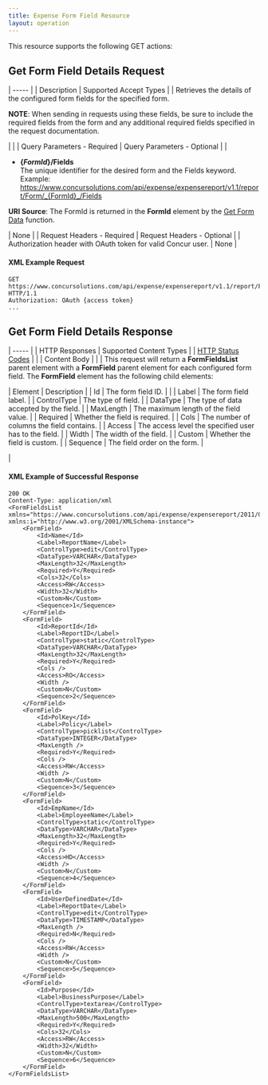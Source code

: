 ```yaml
---
title: Expense Form Field Resource
layout: operation
---
```





This resource supports the following GET actions:

##  Get Form Field Details Request

| ----- |
|  Description |  Supported Accept Types |
|  Retrieves the details of the configured form fields for the specified form.

**NOTE**: When sending in requests using these fields, be sure to include the required fields from the form and any additional required fields specified in the request documentation.

 |   |
|  Query Parameters - Required |  Query Parameters - Optional |
|

* **{_FormId_}/Fields**  
The unique identifier for the desired form and the Fields keyword.
Example:  
https://www.concursolutions.com/api/expense/expensereport/v1.1/report/Form/_{FormId}_/Fields

**URI Source**: The FormId is returned in the **FormId** element by the [Get Form Data][1] function.

 |  None |
|  Request Headers - Required |  Request Headers - Optional |
|  Authorization header with OAuth token for valid Concur user. |  None |

####  XML Example Request

    GET https://www.concursolutions.com/api/expense/expensereport/v1.1/report/Form/nAaT8$puKKO2$pEVlsXfSruLpDfZL0wVM$s7/Fields HTTP/1.1
    Authorization: OAuth {access token}
    ...

##  Get Form Field Details Response

| ----- |
|  HTTP Responses |  Supported Content Types |
|  [HTTP Status Codes][2] |   |
|  Content Body |   |
|  This request will return a **FormFieldsList** parent element with a **FormField** parent element for each configured form field. The **FormField** element has the following child elements:

|  Element |  Description |
|  Id |  The form field ID. |   |
|  Label |  The form field label. |
|  ControlType |  The type of field. |
|  DataType |  The type of data accepted by the field. |
|  MaxLength |  The maximum length of the field value. |
|  Required |  Whether the field is required. |
|  Cols |  The number of columns the field contains. |
|  Access |  The access level the specified user has to the field. |
|  Width |  The width of the field. |
|  Custom |  Whether the field is custom. |
|  Sequence |  The field order on the form. |

 |

####  XML Example of Successful Response

    200 OK
    Content-Type: application/xml
    <FormFieldsList xmlns="https://www.concursolutions.com/api/expense/expensereport/2011/03" xmlns:i="http://www.w3.org/2001/XMLSchema-instance">
        <FormField>
            <Id>Name</Id>
            <Label>ReportName</Label>
            <ControlType>edit</ControlType>
            <DataType>VARCHAR</DataType>
            <MaxLength>32</MaxLength>
            <Required>Y</Required>
            <Cols>32</Cols>
            <Access>RW</Access>
            <Width>32</Width>
            <Custom>N</Custom>
            <Sequence>1</Sequence>
        </FormField>
        <FormField>
            <Id>ReportId</Id>
            <Label>ReportID</Label>
            <ControlType>static</ControlType>
            <DataType>VARCHAR</DataType>
            <MaxLength>32</MaxLength>
            <Required>Y</Required>
            <Cols />
            <Access>RO</Access>
            <Width />
            <Custom>N</Custom>
            <Sequence>2</Sequence>
        </FormField>
        <FormField>
            <Id>PolKey</Id>
            <Label>Policy</Label>
            <ControlType>picklist</ControlType>
            <DataType>INTEGER</DataType>
            <MaxLength />
            <Required>Y</Required>
            <Cols />
            <Access>RW</Access>
            <Width />
            <Custom>N</Custom>
            <Sequence>3</Sequence>
        </FormField>
        <FormField>
            <Id>EmpName</Id>
            <Label>EmployeeName</Label>
            <ControlType>static</ControlType>
            <DataType>VARCHAR</DataType>
            <MaxLength>32</MaxLength>
            <Required>Y</Required>
            <Cols />
            <Access>HD</Access>
            <Width />
            <Custom>N</Custom>
            <Sequence>4</Sequence>
        </FormField>
        <FormField>
            <Id>UserDefinedDate</Id>
            <Label>ReportDate</Label>
            <ControlType>edit</ControlType>
            <DataType>TIMESTAMP</DataType>
            <MaxLength />
            <Required>N</Required>
            <Cols />
            <Access>RW</Access>
            <Width />
            <Custom>N</Custom>
            <Sequence>5</Sequence>
        </FormField>
        <FormField>
            <Id>Purpose</Id>
            <Label>BusinessPurpose</Label>
            <ControlType>textarea</ControlType>
            <DataType>VARCHAR</DataType>
            <MaxLength>500</MaxLength>
            <Required>Y</Required>
            <Cols>32</Cols>
            <Access>RW</Access>
            <Width>32</Width>
            <Custom>N</Custom>
            <Sequence>6</Sequence>
        </FormField>
    </FormFieldsList>

  


[1]: https://developer.concur.com/node/469#getformdata
[2]: https://developer.concur.com/reference/http-codes

